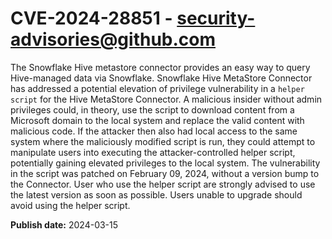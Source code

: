 # CVE-2024-28851 - security-advisories@github.com

The Snowflake Hive metastore connector provides an easy way to query Hive-managed data via Snowflake. Snowflake Hive MetaStore Connector has addressed a potential elevation of privilege vulnerability in a `helper script` for the Hive MetaStore Connector. A malicious insider without admin privileges could, in theory, use the script to download content from a Microsoft domain to the local system and replace the valid content with malicious code. If the attacker then also had local access to the same system where the maliciously modified script is run, they could attempt to manipulate users into executing the attacker-controlled helper script, potentially gaining elevated privileges to the local system. The vulnerability in the script was patched on February 09, 2024, without a version bump to the Connector. User who use the helper script are strongly advised to use the latest version as soon as possible. Users unable to upgrade should avoid using the helper script.

**Publish date:** 2024-03-15
